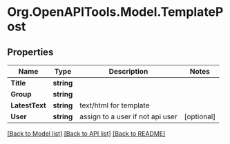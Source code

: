 
# Org.OpenAPITools.Model.TemplatePost

## Properties

Name | Type | Description | Notes
------------ | ------------- | ------------- | -------------
**Title** | **string** |  | 
**Group** | **string** |  | 
**LatestText** | **string** | text/html for template | 
**User** | **string** | assign to a user if not api user | [optional] 

[[Back to Model list]](../README.md#documentation-for-models)
[[Back to API list]](../README.md#documentation-for-api-endpoints)
[[Back to README]](../README.md)

